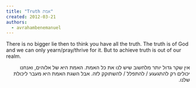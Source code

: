 ```yaml
---
title: "Truth אמת"
created: 2012-03-21
authors: 
  - avrahambenemanuel
---
```


There is no bigger lie then to think you have all the truth. The truth is of God and we can only yearn/pray/thrive for it. But to achieve truth is out of our realm.
<div dir="rtl">
אין שקר גדול יותר מלחשוב שיש לנו את כל האמת. האמת היא של אלוהים, ואנחנו יכולים רק להתגעגע / להתפלל / להשתוקק לזה. אבל השגת האמת היא מעבר ליכולת שלנו.
</div>